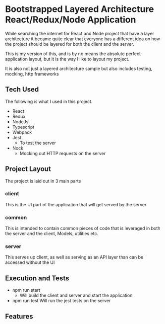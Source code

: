 # Bootstrapped Layered Architecture React/Redux/Node Application

While searching the internet for React and Node project that have a layer architecture
it became quite clear that everyone has a different idea on how the project should be layered
for both the client and the server.

This is my version of this, and is by no means the absolute perfect application layout, but it is
the way I like to layout my project.

It is also not just a layered architecture sample but also includes testing, mocking, http frameworks

## Tech Used

The following is what I used in this project.
* React
* Redux
* NodeJs
* Typescript
* Webpack
* Jest
  - To test the server
* Nock
   - Mocking out HTTP requests on the server

## Project Layout

The project is laid out in 3 main parts

### client

This is the UI part of the application that will get served by the server

### common

This is intended to contain common pieces of code that is leveraged in both
the server and the client, Models, utilities etc.

### server

This serves up client, as well as serving as an API layer than can be accessed without the UI

## Execution and Tests

* npm run start
    - Will build the client and server and start the application
* npm run test
        Will run the jest tests on the server


## Features
